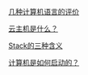 [几种计算机语言的评价](http://www.ruanyifeng.com/blog/2006/03/programming_language_evaluations.html)

[云主机是什么？](http://www.ruanyifeng.com/blog/2010/10/what_is_cloud_hosting.html)

[Stack的三种含义](http://www.ruanyifeng.com/blog/2013/11/stack.html)

[计算机是如何启动的？](http://www.ruanyifeng.com/blog/2013/02/booting.html)